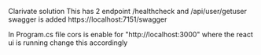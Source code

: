 Clarivate solution
This has 2 endpoint /healthcheck and /api/user/getuser
swagger is added https://localhost:7151/swagger

In Program.cs file cors is enable for "http://localhost:3000" where the react ui is running change this accordingly 
